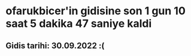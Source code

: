 # ofarukbicer'in gidisine son 1 gun 10 saat 5 dakika 47 saniye kaldi

## Gidis tarihi: 30.09.2022 :(